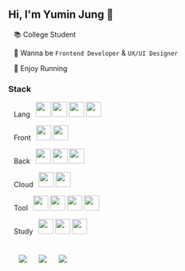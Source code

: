 ## Hi, I'm Yumin Jung 🙂

&ensp; 📚 College Student

&ensp; 🚀 Wanna be `Frontend Developer` & `UX/UI Designer`

&ensp; 👟 Enjoy Running

###  Stack

&ensp; Lang&ensp; 
<code><img width="30" height="30" src="https://upload.wikimedia.org/wikipedia/commons/9/99/Unofficial_JavaScript_logo_2.svg"></code>
<code><img width="30" height="30" src="https://www.vectorlogo.zone/logos/java/java-icon.svg"></code>
<code><img width="30" height="30" src="https://upload.wikimedia.org/wikipedia/commons/c/c3/Python-logo-notext.svg"></code>
<code><img width="30" height="30" src="https://upload.wikimedia.org/wikipedia/commons/1/19/C_Logo.png"></code>

&ensp; Front&ensp;
<code><img width="30" height="30" src="https://upload.wikimedia.org/wikipedia/commons/a/a7/React-icon.svg"></code>
<code><img width="30" height="30" src="https://upload.wikimedia.org/wikipedia/commons/1/1b/Svelte_Logo.svg"></code>

&ensp; Back&ensp;
<code><img width="30" height="30" src="https://www.vectorlogo.zone/logos/nodejs/nodejs-icon.svg"></code>
<code><img width="30" height="30" src="https://hackr.io/tutorials/learn-express-js/logo/logo-express-js?ver=1557508379"></code>
<code><img width="30" height="30" src="https://www.vectorlogo.zone/logos/mongodb/mongodb-icon.svg"></code>

&ensp; Cloud&ensp;
<code><img width="30" height="30" src="https://emojis.slackmojis.com/emojis/images/1643514093/511/heroku.png?1643514093"></code>
<code><img width="30" height="30" src="https://emojis.slackmojis.com/emojis/images/1643517287/33255/vercel.png?1643517287"></code>

&ensp; Tool&ensp;
<code><img width="30" height="30" src="https://www.vectorlogo.zone/logos/git-scm/git-scm-icon.svg"></code>
<code><img width="30" height="30" src="https://upload.wikimedia.org/wikipedia/commons/4/45/Notion_app_logo.png"></code>
<code><img width="30" height="30" src="https://www.vectorlogo.zone/logos/slack/slack-icon.svg"></code>
<code><img width="30" height="30" src="https://www.vectorlogo.zone/logos/figma/figma-icon.svg"></code>

&ensp; Study&ensp;
<code><img width="30" height="30" src="https://upload.wikimedia.org/wikipedia/commons/4/4c/Typescript_logo_2020.svg"></code>
<code><img width="30" height="30" src="https://emojis.slackmojis.com/emojis/images/1643514489/4730/nextjs.jpeg?1643514489"></code>
<code><img width="30" height="30" src="https://raw.githubusercontent.com/wappalyzer/wappalyzer/37ac57d6ac13a5a031eb8463cc565def83bfab4e/src/drivers/webextension/images/icons/MUI.svg"></code>

<h1></h1>
&ensp;
<a href="https://yumin-jung.github.io/" style="text-decoration:none">
    <img src="http://img.shields.io/badge/-Blog-353940?style=flat&logo=github&logoColor=f2f2f7&link=https://yumin-jung.github.io/"
        style="height : auto; margin-left : 10px; margin-right : 10px;"/>
</a>
<a href="https://yumin-jung.notion.site/Yumin-90d0bdc00fe64a1086dc645bd15a44c8" style="text-decoration:none">
  <img src="https://img.shields.io/badge/-Notion-353940?style=flat&logo=Notion&logoColor=f2f2f7&link=https://yumin-jung.notion.site/Yumin-90d0bdc00fe64a1086dc645bd15a44c8"
       style="height : auto; margin-left : 10px; margin-right : 10px;"/>
</a>
<a href="https://www.instagram.com/self_overcoming/" style="text-decoration:none">
  <img src="https://img.shields.io/badge/-Instagram-353940?style=flat&logo=Instagram&logoColor=f2f2f7&link=https://www.instagram.com/self_overcoming/"
       style="height : auto; margin-left : 10px; margin-right : 10px;"/>
</a>
